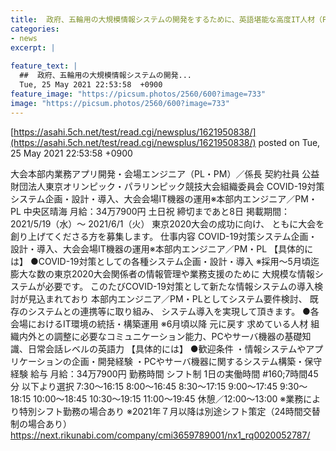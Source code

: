 ```yaml
---
title:  政府、五輪用の大規模情報システムの開発をするために、英語堪能な高度IT人材（PM・PL）の募集を今から開始　月給34万  
categories:
- news
excerpt: |
  
feature_text: |
  ##  政府、五輪用の大規模情報システムの開発...
  Tue, 25 May 2021 22:53:58  +0900
feature_image: "https://picsum.photos/2560/600?image=733"
image: "https://picsum.photos/2560/600?image=733"
---
```


[https://asahi.5ch.net/test/read.cgi/newsplus/1621950838/](https://asahi.5ch.net/test/read.cgi/newsplus/1621950838/)
posted on Tue, 25 May 2021 22:53:58  +0900

<!--more-->

大会本部内業務アプリ開発・会場エンジニア（PL・PM）／係長 契約社員 公益財団法人東京オリンピック・パラリンピック競技大会組織委員会 COVID-19対策システム企画・設計・導入、大会会場IT機器の運用※本部内エンジニア／PM・PL 中央区晴海 月給：34万7900円 土日祝 締切まであと8日 掲載期間：2021/5/19（水）〜 2021/6/1（火） 東京2020大会の成功に向け、 ともに大会を創り上げてくださる方を募集します。 仕事内容 COVID-19対策システム企画・設計・導入、大会会場IT機器の運用※本部内エンジニア／PM・PL 【具体的には】 ●COVID-19対策としての各種システム企画・設計・導入 ※採用〜5月頃迄 膨大な数の東京2020大会関係者の情報管理や業務支援のために 大規模な情報システムが必要です。 このたびCOVID-19対策として新たな情報システムの導入検討が見込まれており 本部内エンジニア／PM・PLとしてシステム要件検討、 既存のシステムとの連携等に取り組み、 システム導入を実現して頂きます。 ●各会場におけるIT環境の統括・構築運用 ※6月頃以降 元に戻す 求めている人材 組織内外との調整に必要なコミュニケーション能力、PCやサーバ機器の基礎知識、日常会話レベルの英語力 【具体的には】 ●歓迎条件 ・情報システムやアプリケーションの企画・開発経験 ・PCやサーバ機器に関するシステム構築・保守経験 給与 月給：34万7900円 勤務時間 シフト制 1日の実働時間 #160;7時間45分 以下より選択 7:30〜16:15 8:00〜16:45 8:30〜17:15 9:00〜17:45 9:30〜18:15 10:00〜18:45 10:30〜19:15 11:00〜19:45 休憩／12:00〜13:00 ※業務により特別シフト勤務の場合あり ※2021年７月以降は別途シフト策定（24時間交替制の場合あり） https://next.rikunabi.com/company/cmi3659789001/nx1_rq0020052787/
